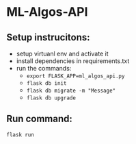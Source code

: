 # ML-Algos-API

## Setup instrucitons:
- setup virtuanl env and activate it
- install dependencies in requirements.txt
- run the commands:
    - `export FLASK_APP=ml_algos_api.py`
    - `flask db init`
    - `flask db migrate -m "Message"`
    - `flask db upgrade`


## Run command:
`flask run`